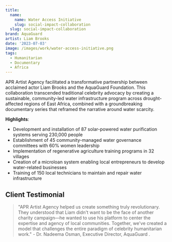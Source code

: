 ```yaml
---
title:
  name:
    name: Water Access Initiative
    slug: social-impact-collaboration
  slug: social-impact-collaboration
brand: AquaGuard
artist: Liam Brooks
date: '2023-07-03'
image: /images/work/water-access-initiative.png
tags:
  - Humanitarian
  - Documentary
  - Africa
---
```


APR Artist Agency facilitated a transformative partnership between acclaimed actor Liam Brooks and the AquaGuard Foundation. This collaboration transcended traditional celebrity advocacy by creating a sustainable, community-led water infrastructure program across drought-affected regions of East Africa, combined with a groundbreaking documentary series that reframed the narrative around water scarcity.

**Highlights**:
- Development and installation of 87 solar-powered water purification systems serving 230,000 people
- Establishment of 45 community-managed water governance committees with 60% women leadership
- Implementation of regenerative agriculture training programs in 32 villages
- Creation of a microloan system enabling local entrepreneurs to develop water-related businesses
- Training of 150 local technicians to maintain and repair water infrastructure


## Client Testimonial
> "APR Artist Agency helped us create something truly revolutionary. They understood that Liam didn't want to be the face of another charity campaign—he wanted to use his platform to center the expertise and agency of local communities. Together, we've created a model that challenges the entire paradigm of celebrity humanitarian work." - Dr. Nadeema Osman, Executive Director, AquaGuard
.
